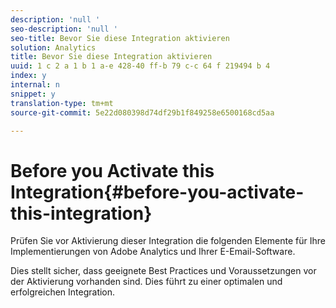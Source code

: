 ```yaml
---
description: 'null '
seo-description: 'null '
seo-title: Bevor Sie diese Integration aktivieren
solution: Analytics
title: Bevor Sie diese Integration aktivieren
uuid: 1 c 2 a 1 b 1 a-e 428-40 ff-b 79 c-c 64 f 219494 b 4
index: y
internal: n
snippet: y
translation-type: tm+mt
source-git-commit: 5e22d080398d74df29b1f849258e6500168cd5aa

---
```



# Before you Activate this Integration{#before-you-activate-this-integration}

Prüfen Sie vor Aktivierung dieser Integration die folgenden Elemente für Ihre Implementierungen von Adobe Analytics und Ihrer E-Email-Software.

Dies stellt sicher, dass geeignete Best Practices und Voraussetzungen vor der Aktivierung vorhanden sind. Dies führt zu einer optimalen und erfolgreichen Integration.
